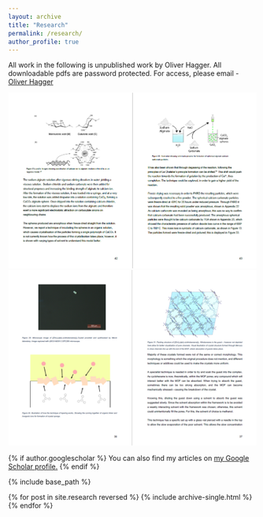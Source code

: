```yaml
---
layout: archive
title: "Research"
permalink: /research/
author_profile: true
---
```


All work in the following is unpublished work by Oliver Hagger. 
All downloadable pdfs are password protected. For access, please email - <a href="mailto:oliver.hagger.21@ucl.ac.uk">Oliver Hagger</a>


<img src="/images/rdyearproject.png" alt="Sample of 3rd year project report" />


<img src="/images/thyearproject.png" alt="Sample of 4th year project report" />

{% if author.googlescholar %}
  You can also find my articles on <u><a href="{{author.googlescholar}}">my Google Scholar profile</a>.</u>
{% endif %}

{% include base_path %}

{% for post in site.research reversed %}
  {% include archive-single.html %}
{% endfor %}